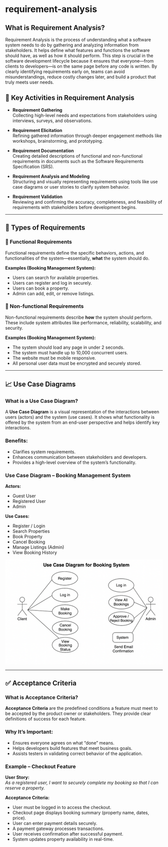 # requirement-analysis

## What is Requirement Analysis?

Requirement Analysis is the process of understanding what a software system needs to do by gathering and analyzing information from stakeholders. It helps define what features and functions the software should have, as well as how it should perform. This step is crucial in the software development lifecycle because it ensures that everyone—from clients to developers—is on the same page before any code is written. By clearly identifying requirements early on, teams can avoid misunderstandings, reduce costly changes later, and build a product that truly meets user needs.

## 📌 Key Activities in Requirement Analysis

- **Requirement Gathering**  
  Collecting high-level needs and expectations from stakeholders using interviews, surveys, and observations.

- **Requirement Elicitation**  
  Refining gathered information through deeper engagement methods like workshops, brainstorming, and prototyping.

- **Requirement Documentation**  
  Creating detailed descriptions of functional and non-functional requirements in documents such as the Software Requirements Specification (SRS).

- **Requirement Analysis and Modeling**  
  Structuring and visually representing requirements using tools like use case diagrams or user stories to clarify system behavior.

- **Requirement Validation**  
  Reviewing and confirming the accuracy, completeness, and feasibility of requirements with stakeholders before development begins.

---

## 🧩 Types of Requirements

### 🔹 Functional Requirements

Functional requirements define the specific behaviors, actions, and functionalities of the system—essentially, **what** the system should do.

**Examples (Booking Management System):**
- Users can search for available properties.
- Users can register and log in securely.
- Users can book a property.
- Admin can add, edit, or remove listings.

### 🔸 Non-functional Requirements

Non-functional requirements describe **how** the system should perform. These include system attributes like performance, reliability, scalability, and security.

**Examples (Booking Management System):**
- The system should load any page in under 2 seconds.
- The system must handle up to 10,000 concurrent users.
- The website must be mobile responsive.
- All personal user data must be encrypted and securely stored.

---

## 📈 Use Case Diagrams

### What is a Use Case Diagram?

A **Use Case Diagram** is a visual representation of the interactions between users (actors) and the system (use cases). It shows what functionality is offered by the system from an end-user perspective and helps identify key interactions.

### Benefits:
- Clarifies system requirements.
- Enhances communication between stakeholders and developers.
- Provides a high-level overview of the system’s functionality.

### Use Case Diagram – Booking Management System

**Actors:**
- Guest User
- Registered User
- Admin

**Use Cases:**
- Register / Login
- Search Properties
- Book Property
- Cancel Booking
- Manage Listings (Admin)
- View Booking History

![Use Case Diagram](alx-booking-uc.png)

---

## ✅ Acceptance Criteria

### What is Acceptance Criteria?

**Acceptance Criteria** are the predefined conditions a feature must meet to be accepted by the product owner or stakeholders. They provide clear definitions of success for each feature.

### Why It’s Important:
- Ensures everyone agrees on what “done” means.
- Helps developers build features that meet business goals.
- Assists testers in validating correct behavior of the application.

### Example – Checkout Feature

**User Story:**  
_As a registered user, I want to securely complete my booking so that I can reserve a property._

**Acceptance Criteria:**
- User must be logged in to access the checkout.
- Checkout page displays booking summary (property name, dates, price).
- User can enter payment details securely.
- A payment gateway processes transactions.
- User receives confirmation after successful payment.
- System updates property availability in real-time.